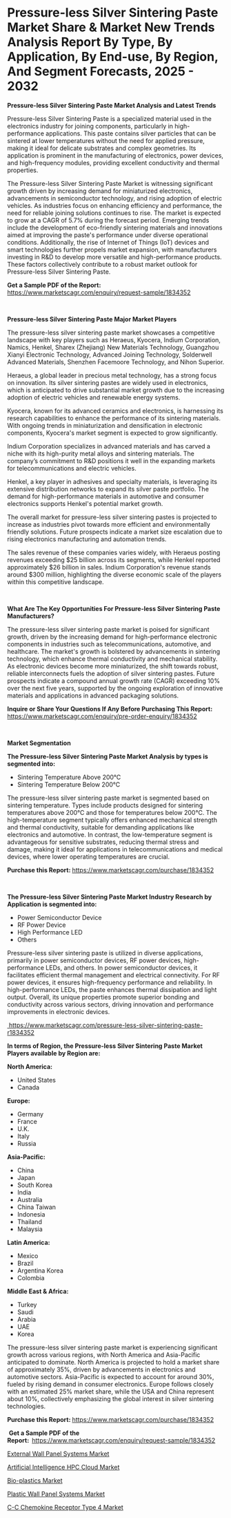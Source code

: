 <p><h1>Pressure-less Silver Sintering Paste Market Share & Market New Trends Analysis Report By Type, By Application, By End-use, By Region, And Segment Forecasts, 2025 - 2032</h1></p><p><strong>Pressure-less Silver Sintering Paste Market Analysis and Latest Trends</strong></p>
<p><p>Pressure-less Silver Sintering Paste is a specialized material used in the electronics industry for joining components, particularly in high-performance applications. This paste contains silver particles that can be sintered at lower temperatures without the need for applied pressure, making it ideal for delicate substrates and complex geometries. Its application is prominent in the manufacturing of electronics, power devices, and high-frequency modules, providing excellent conductivity and thermal properties.</p><p>The Pressure-less Silver Sintering Paste Market is witnessing significant growth driven by increasing demand for miniaturized electronics, advancements in semiconductor technology, and rising adoption of electric vehicles. As industries focus on enhancing efficiency and performance, the need for reliable joining solutions continues to rise. The market is expected to grow at a CAGR of 5.7% during the forecast period. Emerging trends include the development of eco-friendly sintering materials and innovations aimed at improving the paste's performance under diverse operational conditions. Additionally, the rise of Internet of Things (IoT) devices and smart technologies further propels market expansion, with manufacturers investing in R&D to develop more versatile and high-performance products. These factors collectively contribute to a robust market outlook for Pressure-less Silver Sintering Paste.</p></p>
<p><strong>Get a Sample PDF of the Report:&nbsp;</strong> <a href="https://www.marketscagr.com/enquiry/request-sample/1834352?utm_campaign=1920&utm_medium=2&utm_source=Github&utm_content=ia&utm_term=03022025&utm_id=pressure-less-silver-sintering-paste">https://www.marketscagr.com/enquiry/request-sample/1834352</a></p>
<p>&nbsp;</p>
<p><strong>Pressure-less Silver Sintering Paste Major Market Players</strong></p>
<p><p>The pressure-less silver sintering paste market showcases a competitive landscape with key players such as Heraeus, Kyocera, Indium Corporation, Namics, Henkel, Sharex (Zhejiang) New Materials Technology, Guangzhou Xianyi Electronic Technology, Advanced Joining Technology, Solderwell Advanced Materials, Shenzhen Facemoore Technology, and Nihon Superior.</p><p>Heraeus, a global leader in precious metal technology, has a strong focus on innovation. Its silver sintering pastes are widely used in electronics, which is anticipated to drive substantial market growth due to the increasing adoption of electric vehicles and renewable energy systems.</p><p>Kyocera, known for its advanced ceramics and electronics, is harnessing its research capabilities to enhance the performance of its sintering materials. With ongoing trends in miniaturization and densification in electronic components, Kyocera's market segment is expected to grow significantly.</p><p>Indium Corporation specializes in advanced materials and has carved a niche with its high-purity metal alloys and sintering materials. The company’s commitment to R&D positions it well in the expanding markets for telecommunications and electric vehicles.</p><p>Henkel, a key player in adhesives and specialty materials, is leveraging its extensive distribution networks to expand its silver paste portfolio. The demand for high-performance materials in automotive and consumer electronics supports Henkel's potential market growth.</p><p>The overall market for pressure-less silver sintering pastes is projected to increase as industries pivot towards more efficient and environmentally friendly solutions. Future prospects indicate a market size escalation due to rising electronics manufacturing and automation trends.</p><p>The sales revenue of these companies varies widely, with Heraeus posting revenues exceeding $25 billion across its segments, while Henkel reported approximately $26 billion in sales. Indium Corporation's revenue stands around $300 million, highlighting the diverse economic scale of the players within this competitive landscape.</p></p>
<p>&nbsp;</p>
<p><strong>What Are The Key Opportunities For Pressure-less Silver Sintering Paste Manufacturers?</strong></p>
<p><p>The pressure-less silver sintering paste market is poised for significant growth, driven by the increasing demand for high-performance electronic components in industries such as telecommunications, automotive, and healthcare. The market's growth is bolstered by advancements in sintering technology, which enhance thermal conductivity and mechanical stability. As electronic devices become more miniaturized, the shift towards robust, reliable interconnects fuels the adoption of silver sintering pastes. Future prospects indicate a compound annual growth rate (CAGR) exceeding 10% over the next five years, supported by the ongoing exploration of innovative materials and applications in advanced packaging solutions.</p></p>
<p><strong>Inquire or Share Your Questions If Any Before Purchasing This Report:</strong> <a href="https://www.marketscagr.com/enquiry/pre-order-enquiry/1834352?utm_campaign=1920&utm_medium=2&utm_source=Github&utm_content=ia&utm_term=03022025&utm_id=pressure-less-silver-sintering-paste">https://www.marketscagr.com/enquiry/pre-order-enquiry/1834352</a></p>
<p>&nbsp;</p>
<p><strong>Market Segmentation</strong></p>
<p><strong>The Pressure-less Silver Sintering Paste Market Analysis by types is segmented into:</strong></p>
<p><ul><li>Sintering Temperature Above 200℃</li><li>Sintering Temperature Below 200℃</li></ul></p>
<p><p>The pressure-less silver sintering paste market is segmented based on sintering temperature. Types include products designed for sintering temperatures above 200℃ and those for temperatures below 200℃. The high-temperature segment typically offers enhanced mechanical strength and thermal conductivity, suitable for demanding applications like electronics and automotive. In contrast, the low-temperature segment is advantageous for sensitive substrates, reducing thermal stress and damage, making it ideal for applications in telecommunications and medical devices, where lower operating temperatures are crucial.</p></p>
<p><strong>Purchase this Report:&nbsp;</strong><a href="https://www.marketscagr.com/purchase/1834352?utm_campaign=1920&utm_medium=2&utm_source=Github&utm_content=ia&utm_term=03022025&utm_id=pressure-less-silver-sintering-paste">https://www.marketscagr.com/purchase/1834352</a></p>
<p>&nbsp;</p>
<p><strong>The Pressure-less Silver Sintering Paste Market Industry Research by Application is segmented into:</strong></p>
<p><ul><li>Power Semiconductor Device</li><li>RF Power Device</li><li>High Performance LED</li><li>Others</li></ul></p>
<p><p>Pressure-less silver sintering paste is utilized in diverse applications, primarily in power semiconductor devices, RF power devices, high-performance LEDs, and others. In power semiconductor devices, it facilitates efficient thermal management and electrical connectivity. For RF power devices, it ensures high-frequency performance and reliability. In high-performance LEDs, the paste enhances thermal dissipation and light output. Overall, its unique properties promote superior bonding and conductivity across various sectors, driving innovation and performance improvements in electronic devices.</p></p>
<p><a href="https://www.marketscagr.com/pressure-less-silver-sintering-paste-r1834352?utm_campaign=1920&utm_medium=2&utm_source=Github&utm_content=ia&utm_term=03022025&utm_id=pressure-less-silver-sintering-paste">&nbsp;https://www.marketscagr.com/pressure-less-silver-sintering-paste-r1834352</a></p>
<p><strong>In terms of Region, the Pressure-less Silver Sintering Paste Market Players available by Region are:</strong></p>
<p>
    <p> <strong> North America: </strong>
        <ul>
            <li>United States</li>
            <li>Canada</li>
        </ul>
        </p> 
    <p> <strong> Europe: </strong>
        <ul>
            <li>Germany</li>
            <li>France</li>
            <li>U.K.</li>
            <li>Italy</li>
            <li>Russia</li>
        </ul>
        </p> 
    <p> <strong> Asia-Pacific: </strong>
        <ul>
            <li>China</li>
            <li>Japan</li>
            <li>South Korea</li>
            <li>India</li>
            <li>Australia</li>
            <li>China Taiwan</li>
            <li>Indonesia</li>
            <li>Thailand</li>
            <li>Malaysia</li>
        </ul>
        </p> 
    <p> <strong> Latin America: </strong>
        <ul>
            <li>Mexico</li>
            <li>Brazil</li>
            <li>Argentina Korea</li>
            <li>Colombia</li>
        </ul>
        </p> 
    <p> <strong> Middle East & Africa: </strong>
        <ul>
            <li>Turkey</li>
            <li>Saudi</li>
            <li>Arabia</li>
            <li>UAE</li>
            <li>Korea</li>
        </ul>
    </p>
    </p>
<p><p>The pressure-less silver sintering paste market is experiencing significant growth across various regions, with North America and Asia-Pacific anticipated to dominate. North America is projected to hold a market share of approximately 35%, driven by advancements in electronics and automotive sectors. Asia-Pacific is expected to account for around 30%, fueled by rising demand in consumer electronics. Europe follows closely with an estimated 25% market share, while the USA and China represent about 10%, collectively emphasizing the global interest in silver sintering technologies.</p></p>
<p><strong>Purchase this Report: </strong><a href="https://www.marketscagr.com/purchase/1834352?utm_campaign=1920&utm_medium=2&utm_source=Github&utm_content=ia&utm_term=03022025&utm_id=pressure-less-silver-sintering-paste">https://www.marketscagr.com/purchase/1834352</a></p>
<p>&nbsp;<strong>Get a Sample PDF of the Report:&nbsp;&nbsp;</strong><a href="https://www.marketscagr.com/enquiry/request-sample/1834352?utm_campaign=1920&utm_medium=2&utm_source=Github&utm_content=ia&utm_term=03022025&utm_id=pressure-less-silver-sintering-paste">https://www.marketscagr.com/enquiry/request-sample/1834352</a></p>
<p><strong></strong></p>
<p><p><a href="https://github.com/ChiragRP21/Market-Research-Report-List-7/blob/main/external-wall-panel-systems-market.md?utm_campaign=1920&utm_medium=2&utm_source=Github&utm_content=ia&utm_term=03022025&utm_id=pressure-less-silver-sintering-paste">External Wall Panel Systems Market</a></p><p><a href="https://www.linkedin.com/pulse/comprehensive-artificial-intelligence-hpc-cloud-market-analysis-qto6f?utm_campaign=1920&utm_medium=2&utm_source=Github&utm_content=ia&utm_term=03022025&utm_id=pressure-less-silver-sintering-paste">Artificial Intelligence HPC Cloud Market</a></p><p><a href="https://www.linkedin.com/pulse/bio-plastics-market-growth-outlook-global-industry-analysis-xrlzc?utm_campaign=1920&utm_medium=2&utm_source=Github&utm_content=ia&utm_term=03022025&utm_id=pressure-less-silver-sintering-paste">Bio-plastics Market</a></p><p><a href="https://github.com/JakirUddin511/Market-Research-Report-List-1/blob/main/plastic-wall-panel-systems-market.md?utm_campaign=1920&utm_medium=2&utm_source=Github&utm_content=ia&utm_term=03022025&utm_id=pressure-less-silver-sintering-paste">Plastic Wall Panel Systems Market</a></p><p><a href="https://www.linkedin.com/pulse/c-c-chemokine-receptor-type-4-market-research-report-2025-2032-hsorc?utm_campaign=1920&utm_medium=2&utm_source=Github&utm_content=ia&utm_term=03022025&utm_id=pressure-less-silver-sintering-paste">C-C Chemokine Receptor Type 4 Market</a></p></p>
